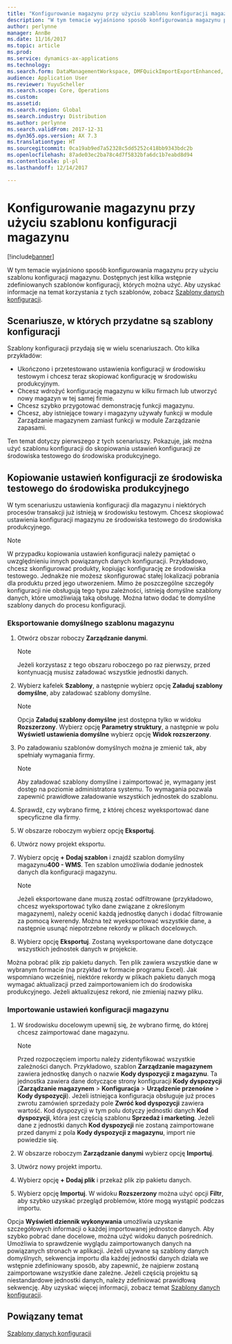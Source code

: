 ```yaml
---
title: "Konfigurowanie magazynu przy użyciu szablonu konfiguracji magazynu"
description: "W tym temacie wyjaśniono sposób konfigurowania magazynu przy użyciu szablonu konfiguracji magazynu."
author: perlynne
manager: AnnBe
ms.date: 11/16/2017
ms.topic: article
ms.prod: 
ms.service: dynamics-ax-applications
ms.technology: 
ms.search.form: DataManagementWorkspace, DMFQuickImportExportEnhanced, DMFDefinitionGroupTemplate, DMFEntityTemplateDefinitionLoadDialog
audience: Application User
ms.reviewer: YuyuScheller
ms.search.scope: Core, Operations
ms.custom: 
ms.assetid: 
ms.search.region: Global
ms.search.industry: Distribution
ms.author: perlynne
ms.search.validFrom: 2017-12-31
ms.dyn365.ops.version: AX 7.3
ms.translationtype: HT
ms.sourcegitcommit: 0ca19ab9ed7a52328c5dd5252c418bb9343bdc2b
ms.openlocfilehash: 87ade03ec2ba78c4d7f5832bfa6dc1b7eabd8d94
ms.contentlocale: pl-pl
ms.lasthandoff: 12/14/2017

---
```


# <a name="set-up-a-warehouse-by-using-a-warehouse-configuration-template"></a>Konfigurowanie magazynu przy użyciu szablonu konfiguracji magazynu

[!include[banner](../includes/banner.md)]

W tym temacie wyjaśniono sposób konfigurowania magazynu przy użyciu szablonu konfiguracji magazynu. Dostępnych jest kilka wstępnie zdefiniowanych szablonów konfiguracji, których można użyć. Aby uzyskać informacje na temat korzystania z tych szablonów, zobacz [Szablony danych konfiguracji](../../dev-itpro/data-entities/configuration-data-templates.md).

## <a name="scenarios-where-configuration-templates-can-be-helpful"></a>Scenariusze, w których przydatne są szablony konfiguracji

Szablony konfiguracji przydają się w wielu scenariuszach. Oto kilka przykładów:

- Ukończono i przetestowano ustawienia konfiguracji w środowisku testowym i chcesz teraz skopiować konfigurację w środowisku produkcyjnym.
- Chcesz wdrożyć konfigurację magazynu w kilku firmach lub utworzyć nowy magazyn w tej samej firmie.
- Chcesz szybko przygotować demonstrację funkcji magazynu.
- Chcesz, aby istniejące towary i magazyny używały funkcji w module Zarządzanie magazynem zamiast funkcji w module Zarządzanie zapasami.

Ten temat dotyczy pierwszego z tych scenariuszy. Pokazuje, jak można użyć szablonu konfiguracji do skopiowania ustawień konfiguracji ze środowiska testowego do środowiska produkcyjnego.

## <a name="copy-a-configuration-setup-from-a-test-environment-to-a-production-environment"></a>Kopiowanie ustawień konfiguracji ze środowiska testowego do środowiska produkcyjnego

W tym scenariuszu ustawienia konfiguracji dla magazynu i niektórych procesów transakcji już istnieją w środowisku testowym. Chcesz skopiować ustawienia konfiguracji magazynu ze środowiska testowego do środowiska produkcyjnego.

> [!NOTE]
> W przypadku kopiowania ustawień konfiguracji należy pamiętać o uwzględnieniu innych powiązanych danych konfiguracji. Przykładowo, chcesz skonfigurować produkty, kopiując konfigurację ze środowiska testowego. Jednakże nie możesz skonfigurować stałej lokalizacji pobrania dla produktu przed jego utworzeniem. Mimo że poszczególne szczegóły konfiguracji nie obsługują tego typu zależności, istnieją domyślne szablony danych, które umożliwiają taką obsługę. Można łatwo dodać te domyślne szablony danych do procesu konfiguracji.

### <a name="export-a-default-warehouse-template"></a>Eksportowanie domyślnego szablonu magazynu 

1. Otwórz obszar roboczy **Zarządzanie danymi**.

    > [!NOTE]
    > Jeżeli korzystasz z tego obszaru roboczego po raz pierwszy, przed kontynuacją musisz załadować wszystkie jednostki danych.

2. Wybierz kafelek **Szablony**, a następnie wybierz opcję **Załaduj szablony domyślne**, aby załadować szablony domyślne.

    > [!NOTE]
    > Opcja **Załaduj szablony domyślne** jest dostępna tylko w widoku **Rozszerzony**. Wybierz opcję **Parametry struktury**, a następnie w polu **Wyświetl ustawienia domyślne** wybierz opcję **Widok rozszerzony**.

3. Po załadowaniu szablonów domyślnych można je zmienić tak, aby spełniały wymagania firmy.

    > [!NOTE]
    > Aby załadować szablony domyślne i zaimportować je, wymagany jest dostęp na poziomie administratora systemu. To wymagania pozwala zapewnić prawidłowe załadowanie wszystkich jednostek do szablonu.

4. Sprawdź, czy wybrano firmę, z której chcesz wyeksportować dane specyficzne dla firmy.
5. W obszarze roboczym wybierz opcję **Eksportuj**.
6. Utwórz nowy projekt eksportu.
7. Wybierz opcję **+ Dodaj szablon** i znajdź szablon domyślny magazynu**400 - WMS**. Ten szablon umożliwia dodanie jednostek danych dla konfiguracji magazynu.

    > [!NOTE]
    > Jeżeli eksportowane dane muszą zostać odfiltrowane (przykładowo, chcesz wyeksportować tylko dane związane z określonym magazynem), należy ocenić każdą jednostkę danych i dodać filtrowanie za pomocą kwerendy. Można też wyeksportować wszystkie dane, a następnie usunąć niepotrzebne rekordy w plikach docelowych.

8. Wybierz opcję **Eksportuj**. Zostaną wyeksportowane dane dotyczące wszystkich jednostek danych w projekcie.

Można pobrać plik zip pakietu danych. Ten plik zawiera wszystkie dane w wybranym formacie (na przykład w formacie programu Excel). Jak wspomniano wcześniej, niektóre rekordy w plikach pakietu danych mogą wymagać aktualizacji przed zaimportowaniem ich do środowiska produkcyjnego. Jeżeli aktualizujesz rekord, nie zmieniaj nazwy pliku.

### <a name="import-a-warehouse-configuration-setup"></a>Importowanie ustawień konfiguracji magazynu

1. W środowisku docelowym upewnij się, że wybrano firmę, do której chcesz zaimportować dane magazynu.

    > [!NOTE]
    > Przed rozpoczęciem importu należy zidentyfikować wszystkie zależności danych. Przykładowo, szablon **Zarządzanie magazynem** zawiera jednostkę danych o nazwie **Kody dyspozycji z magazynu**. Ta jednostka zawiera dane dotyczące strony konfiguracji **Kody dyspozycji** (**Zarządzanie magazynem** > **Konfiguracja** > **Urządzenie przenośne** > **Kody dyspozycji**). Jeżeli istniejąca konfiguracja obsługuje już proces zwrotu zamówień sprzedaży pole **Zwróć kod dyspozycji** zawiera wartość. Kod dyspozycji w tym polu dotyczy jednostki danych **Kod dyspozycji**, która jest częścią szablonu **Sprzedaż i marketing**. Jeżeli dane z jednostki danych **Kod dyspozycji** nie zostaną zaimportowane przed danymi z pola **Kody dyspozycji z magazynu**, import nie powiedzie się.

2. W obszarze roboczym **Zarządzanie danymi** wybierz opcję **Importuj**.
3. Utwórz nowy projekt importu.
4. Wybierz opcję **+ Dodaj plik** i przekaż plik zip pakietu danych.
5. Wybierz opcję **Importuj**. W widoku **Rozszerzony** można użyć opcji **Filtr**, aby szybko uzyskać przegląd problemów, które mogą wystąpić podczas importu.

Opcja **Wyświetl dziennik wykonywania** umożliwia uzyskanie szczegółowych informacji o każdej importowanej jednostce danych. Aby szybko pobrać dane docelowe, można użyć widoku danych pośrednich. Umożliwia to sprawdzenie wyglądu zaimportowanych danych na powiązanych stronach w aplikacji. Jeżeli używane są szablony danych domyślnych, sekwencja importu dla każdej jednostki danych działa we wstępnie zdefiniowany sposób, aby zapewnić, że najpierw zostaną zaimportowane wszystkie dane zależne. Jeżeli częścią projektu są niestandardowe jednostki danych, należy zdefiniować prawidłową sekwencję. Aby uzyskać więcej informacji, zobacz temat [Szablony danych konfiguracji](../../dev-itpro/data-entities/configuration-data-templates.md).

## <a name="related-topic"></a>Powiązany temat

[Szablony danych konfiguracji](../../dev-itpro/data-entities/configuration-data-templates.md)

